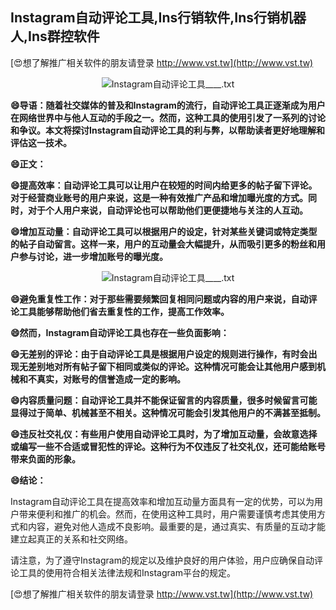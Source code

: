 ## **Instagram自动评论工具,Ins行销软件,Ins行销机器人,Ins群控软件**

[😍想了解推广相关软件的朋友请登录 http://www.vst.tw](http://www.vst.tw)

 <center><img src="https://vst.tw/MP4/tuiguang/png/5.png" alt="Instagram自动评论工具____.txt"></center>

**😄导语：随着社交媒体的普及和Instagram的流行，自动评论工具正逐渐成为用户在网络世界中与他人互动的手段之一。然而，这种工具的使用引发了一系列的讨论和争议。本文将探讨Instagram自动评论工具的利与弊，以帮助读者更好地理解和评估这一技术。**

**😄正文：**

**😄提高效率：自动评论工具可以让用户在较短的时间内给更多的帖子留下评论。对于经营商业账号的用户来说，这是一种有效推广产品和增加曝光度的方式。同时，对于个人用户来说，自动评论也可以帮助他们更便捷地与关注的人互动。**

**😄增加互动量：自动评论工具可以根据用户的设定，针对某些关键词或特定类型的帖子自动留言。这样一来，用户的互动量会大幅提升，从而吸引更多的粉丝和用户参与讨论，进一步增加账号的曝光度。**

 <center><img src="https://vst.tw/MP4/tuiguang/png/7.png" alt="Instagram自动评论工具____.txt"></center>

**😄避免重复性工作：对于那些需要频繁回复相同问题或内容的用户来说，自动评论工具能够帮助他们省去重复性的工作，提高工作效率。**

**😄然而，Instagram自动评论工具也存在一些负面影响：**

**😄无差别的评论：由于自动评论工具是根据用户设定的规则进行操作，有时会出现无差别地对所有帖子留下相同或类似的评论。这种情况可能会让其他用户感到机械和不真实，对账号的信誉造成一定的影响。**

**😄内容质量问题：自动评论工具并不能保证留言的内容质量，很多时候留言可能显得过于简单、机械甚至不相关。这种情况可能会引发其他用户的不满甚至抵制。**

**😄违反社交礼仪：有些用户使用自动评论工具时，为了增加互动量，会故意选择或编写一些不合适或冒犯性的评论。这种行为不仅违反了社交礼仪，还可能给账号带来负面的形象。**

**😄结论：**

Instagram自动评论工具在提高效率和增加互动量方面具有一定的优势，可以为用户带来便利和推广的机会。然而，在使用这种工具时，用户需要谨慎考虑其使用方式和内容，避免对他人造成不良影响。最重要的是，通过真实、有质量的互动才能建立起真正的关系和社交网络。

请注意，为了遵守Instagram的规定以及维护良好的用户体验，用户应确保自动评论工具的使用符合相关法律法规和Instagram平台的规定。

[😍想了解推广相关软件的朋友请登录 http://www.vst.tw](http://www.vst.tw)



